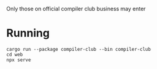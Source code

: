Only those on official compiler club business may enter

# Running
```shell
cargo run --package compiler-club --bin compiler-club 
cd web
npx serve
```